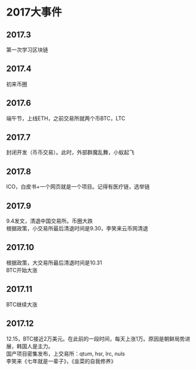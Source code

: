 # 2017大事件

## 2017.3
第一次学习区块链

## 2017.4
初来币圈

## 2017.6
端午节，上线ETH，之前交易所就两个币BTC，LTC

## 2017.7 
封闭开发（币币交易）。此时，外部群魔乱舞，小蚁起飞

## 2017.8 
ICO，白皮书+一个网页就是一个项目。记得有医疗链，选举链

## 2017.9 
9.4发文，清退中国交易所。币圈大跌  
根据政策，小交易所最后清退时间是9.30，李笑来云币网清退

## 2017.10 
根据政策，大交易所最后清退时间是10.31  
BTC开始大涨

## 2017.11
BTC继续大涨

## 2017.12 
12.15，BTC接近2万美元。在此前的一段时间，每天上涨1万。原因是朝鲜局势进展，韩国人是主力。  
国产项目密集发布，上交易所：qtum, hsr, lrc, nuls  
李笑来《七年就是一辈子》，《韭菜的自我修养》

